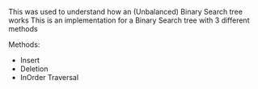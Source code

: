 This was used to understand how an (Unbalanced) Binary Search tree works
This is an implementation for a Binary Search tree with 3 different methods

Methods:
- Insert
- Deletion
- InOrder Traversal
